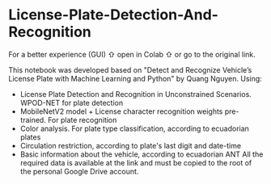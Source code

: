 # License-Plate-Detection-And-Recognition

For a better experience (GUI) ⇧ open in Colab ⇧ or go to the original link.

This notebook was developed based on "Detect and Recognize Vehicle’s License Plate with Machine Learning and Python" by Quang Nguyen. Using:

- License Plate Detection and Recognition in Unconstrained Scenarios. WPOD-NET for plate detection
- MobileNetV2 model + License character recognition weights pre-trained. For plate recognition
- Color analysis. For plate type classification, according to ecuadorian plates
- Circulation restriction, according to plate's last digit and date-time
- Basic information about the vehicle, according to ecuadorian ANT
All the required data is available at the link and must be copied to the root of the personal Google Drive account.
